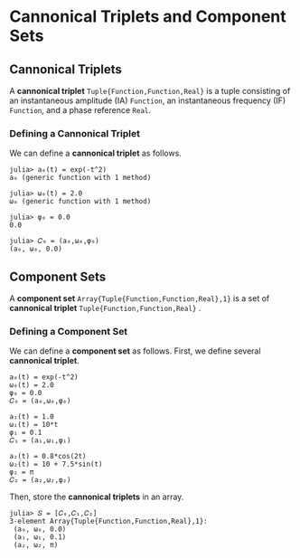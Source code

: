 # Cannonical Triplets and Component Sets

## Cannonical Triplets
A **cannonical triplet** `Tuple{Function,Function,Real}` is a tuple consisting of an instantaneous amplitude (IA) `Function`, an instantaneous frequency (IF) `Function`, and a phase reference `Real`.

### Defining a Cannonical Triplet
We can define a **cannonical triplet** as follows.
```
julia> a₀(t) = exp(-t^2)
a₀ (generic function with 1 method)

julia> ω₀(t) = 2.0
ω₀ (generic function with 1 method)

julia> φ₀ = 0.0
0.0

julia> 𝐶₀ = (a₀,ω₀,φ₀)
(a₀, ω₀, 0.0)
```

## Component Sets
A **component set** `Array{Tuple{Function,Function,Real},1}` is a set of **cannonical triplet** `Tuple{Function,Function,Real}` .

### Defining a Component Set
We can define a **component set** as follows. First, we define several **cannonical triplet**.
```
a₀(t) = exp(-t^2)
ω₀(t) = 2.0
φ₀ = 0.0
𝐶₀ = (a₀,ω₀,φ₀)

a₁(t) = 1.0
ω₁(t) = 10*t
φ₁ = 0.1
𝐶₁ = (a₁,ω₁,φ₁)

a₂(t) = 0.8*cos(2t)
ω₂(t) = 10 + 7.5*sin(t)
φ₂ = π
𝐶₂ = (a₂,ω₂,φ₂)
```
Then, store the **cannonical triplets** in an array.
```
julia> 𝑆 = [𝐶₀,𝐶₁,𝐶₂]
3-element Array{Tuple{Function,Function,Real},1}:
 (a₀, ω₀, 0.0)
 (a₁, ω₁, 0.1)
 (a₂, ω₂, π)
```
